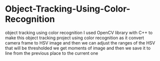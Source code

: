 # Object-Tracking-Using-Color-Recognition
object tracking using color recognition
I used OpenCV library with C++ to make this object tracking project using color recognition as it convert camera frame to HSV
image and then we can adjust the ranges of the HSV that will be thresholded we get moments of image and then we save it to
line from the previous place to the current one
